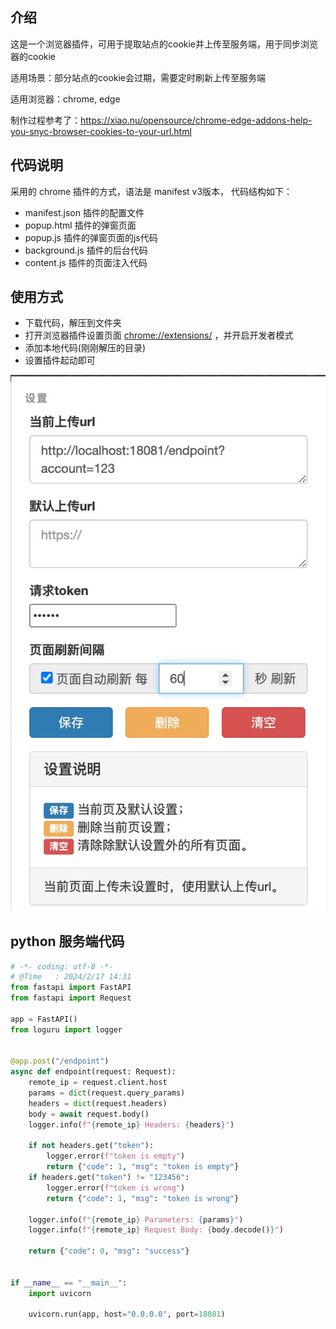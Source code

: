 
## 介绍
这是一个浏览器插件，可用于提取站点的cookie并上传至服务端，用于同步浏览器的cookie

适用场景：部分站点的cookie会过期，需要定时刷新上传至服务端

适用浏览器：chrome, edge

制作过程参考了：https://xiao.nu/opensource/chrome-edge-addons-help-you-snyc-browser-cookies-to-your-url.html

## 代码说明
采用的 chrome 插件的方式，语法是 manifest v3版本， 代码结构如下：
- manifest.json 插件的配置文件
- popup.html 插件的弹窗页面
- popup.js 插件的弹窗页面的js代码
- background.js 插件的后台代码
- content.js 插件的页面注入代码

## 使用方式

- 下载代码，解压到文件夹
- 打开浏览器插件设置页面 [chrome://extensions/](chrome://extensions/) ，并开启开发者模式 
- 添加本地代码(刚刚解压的目录)
- 设置插件起动即可

![page-view](https://github.com/jaydenjd/cookie-upload/blob/master/images/page_settings.jpg)


## python 服务端代码
```python
# -*- coding: utf-8 -*-
# @Time   : 2024/2/17 14:31
from fastapi import FastAPI
from fastapi import Request

app = FastAPI()
from loguru import logger


@app.post("/endpoint")
async def endpoint(request: Request):
    remote_ip = request.client.host
    params = dict(request.query_params)
    headers = dict(request.headers)
    body = await request.body()
    logger.info(f"{remote_ip} Headers: {headers}")

    if not headers.get("token"):
        logger.error(f"token is empty")
        return {"code": 1, "msg": "token is empty"}
    if headers.get("token") != "123456":
        logger.error(f"token is wrong")
        return {"code": 1, "msg": "token is wrong"}

    logger.info(f"{remote_ip} Parameters: {params}")
    logger.info(f"{remote_ip} Request Body: {body.decode()}")

    return {"code": 0, "msg": "success"}


if __name__ == "__main__":
    import uvicorn

    uvicorn.run(app, host="0.0.0.0", port=18081)

```
